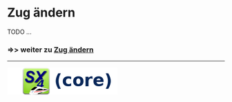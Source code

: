 # Zug ändern

TODO ...




### =>>  weiter zu [Zug ändern](06-Zug_aendern.md)

___

![](sx4_loco2_core.png)


